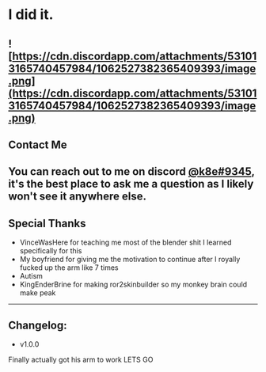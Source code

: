 # I did it.
![https://cdn.discordapp.com/attachments/531013165740457984/1062527382365409393/image.png](https://cdn.discordapp.com/attachments/531013165740457984/1062527382365409393/image.png)
---
 ## Contact Me
You can reach out to me on discord [@k8e#9345](https://discord.gg/qrHkhVnkae), it's the best place to ask me a question as I likely won't see it anywhere else.
---
 ## Special Thanks
 - VinceWasHere for teaching me most of the blender shit I learned specifically for this
 - My boyfriend for giving me the motivation to continue after I royally fucked up the arm like 7 times
 - Autism
 - KingEnderBrine for making ror2skinbuilder so my monkey brain could make peak
 ---
 ## Changelog:
- v1.0.0

Finally actually got his arm to work LETS GO